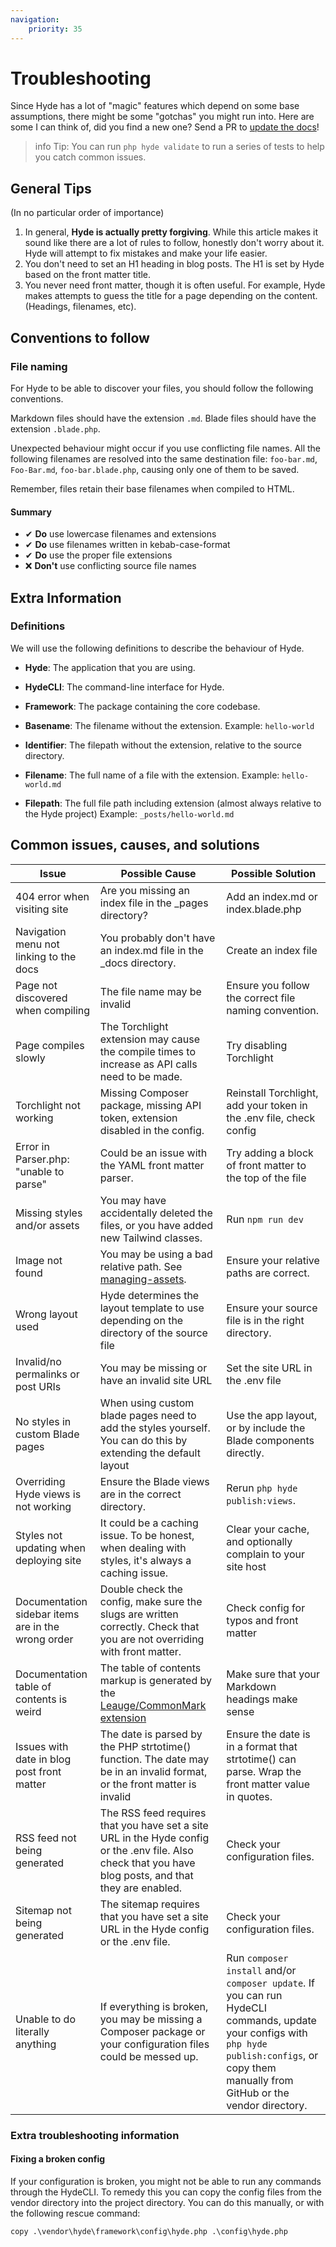 ```yaml
---
navigation:
    priority: 35
---
```


# Troubleshooting

Since Hyde has a lot of "magic" features which depend on some base assumptions,
there might be some "gotchas" you might run into. Here are some I can think of,
did you find a new one? Send a PR to [update the docs](https://github.com/hydephp/docs)!

>info Tip: You can run `php hyde validate` to run a series of tests to help you catch common issues.


## General Tips

(In no particular order of importance)

1. In general, **Hyde is actually pretty forgiving**. While this article makes it sound like there are a lot of rules to follow,
   honestly don't worry about it. Hyde will attempt to fix mistakes and make your life easier.
2. You don't need to set an H1 heading in blog posts. The H1 is set by Hyde based on the front matter title.
3. You never need front matter, though it is often useful.
   For example, Hyde makes attempts to guess the title for a page depending on the content. (Headings, filenames, etc).


## Conventions to follow

### File naming

For Hyde to be able to discover your files, you should follow the following conventions.

Markdown files should have the extension `.md`. Blade files should have the extension `.blade.php`.

Unexpected behaviour might occur if you use conflicting file names.
All the following filenames are resolved into the same destination file:
`foo-bar.md`, `Foo-Bar.md`, `foo-bar.blade.php`, causing only one of them to be saved.

Remember, files retain their base filenames when compiled to HTML.

#### Summary

- ✔ **Do** use lowercase filenames and extensions
- ✔ **Do** use filenames written in kebab-case-format
- ✔ **Do** use the proper file extensions
- ❌ **Don't** use conflicting source file names


## Extra Information

### Definitions

We will use the following definitions to describe the behaviour of Hyde.

- **Hyde**: The application that you are using.
- **HydeCLI**: The command-line interface for Hyde.
- **Framework**: The package containing the core codebase.

- **Basename**: The filename without the extension. Example: `hello-world`
- **Identifier**: The filepath without the extension, relative to the source directory.
- **Filename**: The full name of a file with the extension. Example: `hello-world.md`
- **Filepath**: The full file path including extension (almost always relative to the Hyde project) Example: `_posts/hello-world.md`

<style>
#document-main-content > ul > li > p {
    margin-top: 0;
    margin-bottom: 0;
}
</style>


## Common issues, causes, and solutions

| Issue                                              | Possible Cause                                                                                                                                          | Possible Solution                                                                                                                                                                                 |
|----------------------------------------------------|---------------------------------------------------------------------------------------------------------------------------------------------------------|---------------------------------------------------------------------------------------------------------------------------------------------------------------------------------------------------|
| 404 error when visiting site                       | Are you missing an index file in the _pages directory?                                                                                                  | Add an index.md or index.blade.php                                                                                                                                                                |
| Navigation menu not linking to the docs            | You probably don't have an index.md file in the _docs directory.                                                                                        | Create an index file                                                                                                                                                                              |
| Page not discovered when compiling                 | The file name may be invalid                                                                                                                            | Ensure you follow the correct file naming convention.                                                                                                                                             |
| Page compiles slowly                               | The Torchlight extension may cause the compile times to increase as API calls need to be made.                                                          | Try disabling Torchlight                                                                                                                                                                          |
| Torchlight not working                             | Missing Composer package, missing API token, extension disabled in the config.                                                                          | Reinstall Torchlight, add your token in the .env file, check config                                                                                                                               |
| Error in Parser.php: "unable to parse"             | Could be an issue with the YAML front matter parser.                                                                                                    | Try adding a block of front matter to the top of the file                                                                                                                                         |
| Missing styles and/or assets                       | You may have accidentally deleted the files, or you have added new Tailwind classes.                                                                    | Run `npm run dev`                                                                                                                                                                                 |
| Image not found                                    | You may be using a bad relative path. See [managing-assets](managing-assets#referencing-images).                                                        | Ensure your relative paths are correct.                                                                                                                                                           |
| Wrong layout used                                  | Hyde determines the layout template to use depending on the directory of the source file                                                                | Ensure your source file is in the right directory.                                                                                                                                                |
| Invalid/no permalinks or post URIs                 | You may be missing or have an invalid site URL                                                                                                          | Set the site URL in the .env file                                                                                                                                                                 |
| No styles in custom Blade pages                    | When using custom blade pages need to add the styles yourself. You can do this by extending the default layout                                          | Use the app layout, or by include the Blade components directly.                                                                                                                                  |
| Overriding Hyde views is not working               | Ensure the Blade views are in the correct directory.                                                                                                    | Rerun `php hyde publish:views`.                                                                                                                                                                   |
| Styles not updating when deploying site            | It could be a caching issue. To be honest, when dealing with styles, it's always a caching issue.                                                       | Clear your cache, and optionally complain to your site host                                                                                                                                       |
| Documentation sidebar items are in the wrong order | Double check the config, make sure the slugs are written correctly. Check that you are not overriding with front matter.                                | Check config for typos and front matter                                                                                                                                                           |
| Documentation table of contents is weird           | The table of contents markup is generated by the [Leauge/CommonMark extension](https://commonmark.thephpleague.com/2.3/extensions/table-of-contents/)   | Make sure that your Markdown headings make sense                                                                                                                                                  |
| Issues with date in blog post front matter         | The date is parsed by the PHP strtotime() function. The date may be in an invalid format, or the front matter is invalid                                | Ensure the date is in a format that strtotime() can parse. Wrap the front matter value in quotes.                                                                                                 |
| RSS feed not being generated                       | The RSS feed requires that you have set a site URL in the Hyde config or the .env file. Also check that you have blog posts, and that they are enabled. | Check your configuration files.                                                                                                                                                                   |                                                                                                                                                         |
| Sitemap not being generated                        | The sitemap requires that you have set a site URL in the Hyde config or the .env file.                                                                  | Check your configuration files.                                                                                                                                                                   |                                                                                                                                                         |
| Unable to do literally anything                    | If everything is broken, you may be missing a Composer package or your configuration files could be messed up.                                          | Run `composer install` and/or `composer update`. If you can run HydeCLI commands, update your configs with `php hyde publish:configs`, or copy them manually from GitHub or the vendor directory. |

### Extra troubleshooting information

#### Fixing a broken config

If your configuration is broken, you might not be able to run any commands through the HydeCLI.
To remedy this you can copy the config files from the vendor directory into the project directory.
You can do this manually, or with the following rescue command:
```
copy .\vendor\hyde\framework\config\hyde.php .\config\hyde.php
```
